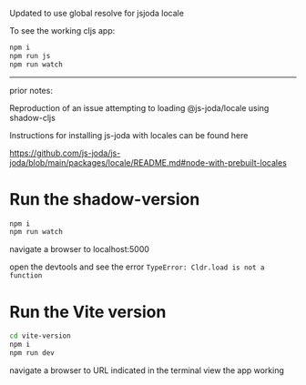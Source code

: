 
Updated to use global resolve for jsjoda locale

To see the working cljs app:

```bash
npm i
npm run js
npm run watch
```

--------
prior notes:


Reproduction of an issue attempting to loading @js-joda/locale using shadow-cljs

Instructions for installing js-joda with locales can be found here

https://github.com/js-joda/js-joda/blob/main/packages/locale/README.md#node-with-prebuilt-locales

# Run the shadow-version

```bash
npm i
npm run watch
```

navigate a browser to localhost:5000

open the devtools and see the error `TypeError: Cldr.load is not a function`

# Run the Vite version

```bash
cd vite-version
npm i
npm run dev
```

navigate a browser to URL indicated in the terminal
view the app working
